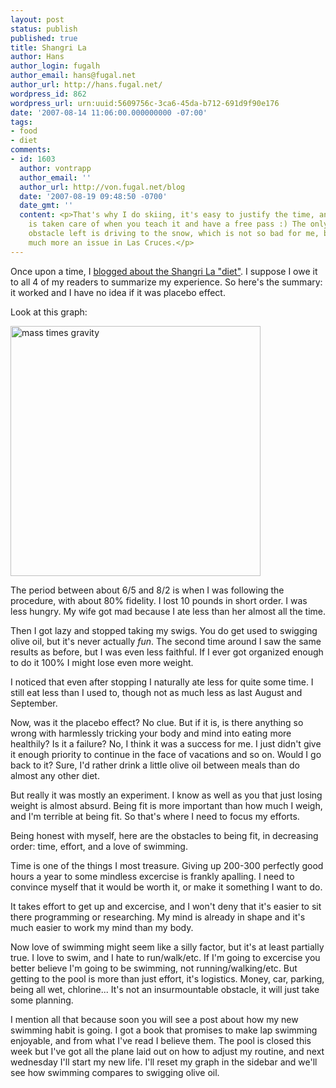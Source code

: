```yaml
---
layout: post
status: publish
published: true
title: Shangri La
author: Hans
author_login: fugalh
author_email: hans@fugal.net
author_url: http://hans.fugal.net/
wordpress_id: 862
wordpress_url: urn:uuid:5609756c-3ca6-45da-b712-691d9f90e176
date: '2007-08-14 11:06:00.000000000 -07:00'
tags:
- food
- diet
comments:
- id: 1603
  author: vontrapp
  author_email: ''
  author_url: http://von.fugal.net/blog
  date: '2007-08-19 09:48:50 -0700'
  date_gmt: ''
  content: <p>That's why I do skiing, it's easy to justify the time, and the expense
    is taken care of when you teach it and have a free pass :) The only logistical
    obstacle left is driving to the snow, which is not so bad for me, but probably
    much more an issue in Las Cruces.</p>
---
```

<p>Once upon a time, I <a href="http://hans.fugal.net/blog/articles/2006/07/03/shangri-la">blogged about the Shangri La
"diet"</a>. I suppose I
owe it to all 4 of my readers to summarize my experience. So here's the
summary: it worked and I have no idea if it was placebo effect.</p>

<p>Look at this graph:</p>

<p><img alt="mass times gravity" src="http://hans.fugal.net/images/mg1.png" width="400"/></p>

<p>The period between about 6/5 and 8/2 is when I was following the procedure,
with about 80% fidelity. I lost 10 pounds in short order. I was less hungry. My
wife got mad because I ate less than her almost all the time. </p>

<p>Then I got lazy and stopped taking my swigs. You do get used to swigging olive
oil, but it's never actually <em>fun</em>. The second time around I saw the same
results as before, but I was even less faithful. If I ever got organized enough
to do it 100% I might lose even more weight. </p>

<p>I noticed that even after stopping I naturally ate less for quite some time. I
still eat less than I used to, though not as much less as last August and
September.</p>

<p>Now, was it the placebo effect? No clue. But if it is, is there anything so
wrong with harmlessly tricking your body and mind into eating more healthily?
Is it a failure? No, I think it was a success for me. I just didn't give it
enough priority to continue in the face of vacations and so on. Would I go back
to it? Sure, I'd rather drink a little olive oil between meals than do almost
any other diet. </p>

<p>But really it was mostly an experiment. I know as well as you that just losing
weight is almost absurd. Being fit is more important than how much I weigh, and
I'm terrible at being fit. So that's where I need to focus my efforts.</p>

<p>Being honest with myself, here are the obstacles to being fit, in decreasing
order: time, effort, and a love of swimming. </p>

<p>Time is one of the things I most
treasure. Giving up 200-300 perfectly good hours a year to some mindless
excercise is frankly apalling. I need to convince myself that it would be worth
it, or make it something I want to do. </p>

<p>It takes effort to get up and excercise, and I
won't deny that it's easier to sit there programming or researching. My mind is
already in shape and it's much easier to work my mind than my body. </p>

<p>Now love of swimming might seem like a silly factor, but it's at least
partially true. I love to swim, and I hate to run/walk/etc. If I'm going to
excercise you better believe I'm going to be swimming, not running/walking/etc.
But getting to the pool is more than just effort, it's logistics. Money, car,
parking, being all wet, chlorine... It's not an insurmountable obstacle, it
will just take some planning. </p>

<p>I mention all that because soon you will see a post about how my new swimming
habit is going. I got a book that promises to make lap swimming enjoyable, and
from what I've read I believe them. The pool is closed this week but I've got
all the plane laid out on how to adjust my routine, and next wednesday I'll
start my new life. I'll reset my graph in the sidebar and we'll see how
swimming compares to swigging olive oil.</p>
